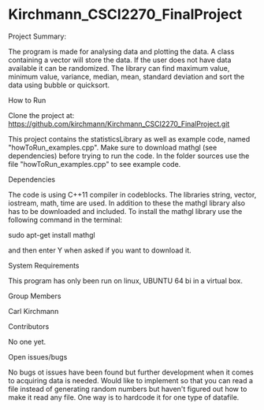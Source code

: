 # Kirchmann_CSCI2270_FinalProject

Project	Summary:

The program is made for analysing data and plotting the data. A class containing a vector will store the data.
If the user does not have data available it can be randomized. The library can find maximum value, minimum value,
variance, median, mean, standard deviation and sort the data using bubble or quicksort.


How to Run

Clone the project at:
https://github.com/kirchmann/Kirchmann_CSCI2270_FinalProject.git

This project contains the statisticsLibrary as well as example code, named "howToRun_examples.cpp". Make sure to download mathgl (see dependencies) 
before trying to run the code. In the folder sources use the file "howToRun_examples.cpp" to see example code.




Dependencies

The code is using C++11 compiler in codeblocks. The libraries string, vector, iostream, math, time are used. In addition to these the mathgl library 
also has to be downloaded and included.
To install the mathgl library use the following command in the terminal:

sudo apt-get install mathgl

and then enter Y when asked if you want to download it.


System	Requirements

This program has only been run on linux, UBUNTU 64 bi in a virtual box.


Group	Members

Carl Kirchmann


Contributors

No one yet.

Open issues/bugs

No bugs ot issues have been found but further development when it comes to acquiring data is needed. Would like to implement so that you can read a file instead of
 generating random numbers but haven't figured out how to make it read any file. One way is to hardcode it for one type of datafile.
